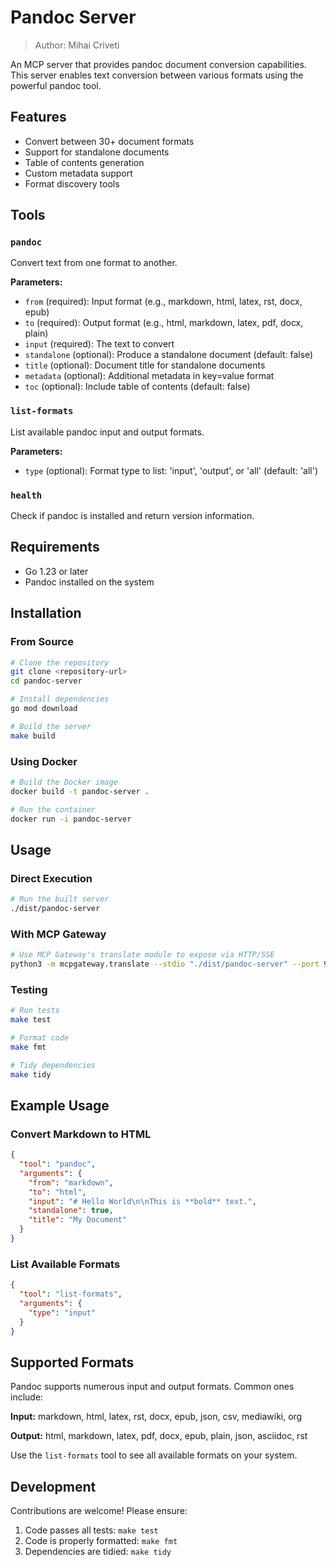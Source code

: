 # Pandoc Server

> Author: Mihai Criveti

An MCP server that provides pandoc document conversion capabilities. This server enables text conversion between various formats using the powerful pandoc tool.

## Features

- Convert between 30+ document formats
- Support for standalone documents
- Table of contents generation
- Custom metadata support
- Format discovery tools

## Tools

### `pandoc`
Convert text from one format to another.

**Parameters:**
- `from` (required): Input format (e.g., markdown, html, latex, rst, docx, epub)
- `to` (required): Output format (e.g., html, markdown, latex, pdf, docx, plain)
- `input` (required): The text to convert
- `standalone` (optional): Produce a standalone document (default: false)
- `title` (optional): Document title for standalone documents
- `metadata` (optional): Additional metadata in key=value format
- `toc` (optional): Include table of contents (default: false)

### `list-formats`
List available pandoc input and output formats.

**Parameters:**
- `type` (optional): Format type to list: 'input', 'output', or 'all' (default: 'all')

### `health`
Check if pandoc is installed and return version information.

## Requirements

- Go 1.23 or later
- Pandoc installed on the system

## Installation

### From Source

```bash
# Clone the repository
git clone <repository-url>
cd pandoc-server

# Install dependencies
go mod download

# Build the server
make build
```

### Using Docker

```bash
# Build the Docker image
docker build -t pandoc-server .

# Run the container
docker run -i pandoc-server
```

## Usage

### Direct Execution

```bash
# Run the built server
./dist/pandoc-server
```

### With MCP Gateway

```bash
# Use MCP Gateway's translate module to expose via HTTP/SSE
python3 -m mcpgateway.translate --stdio "./dist/pandoc-server" --port 9000
```

### Testing

```bash
# Run tests
make test

# Format code
make fmt

# Tidy dependencies
make tidy
```

## Example Usage

### Convert Markdown to HTML

```json
{
  "tool": "pandoc",
  "arguments": {
    "from": "markdown",
    "to": "html",
    "input": "# Hello World\n\nThis is **bold** text.",
    "standalone": true,
    "title": "My Document"
  }
}
```

### List Available Formats

```json
{
  "tool": "list-formats",
  "arguments": {
    "type": "input"
  }
}
```

## Supported Formats

Pandoc supports numerous input and output formats. Common ones include:

**Input:** markdown, html, latex, rst, docx, epub, json, csv, mediawiki, org

**Output:** html, markdown, latex, pdf, docx, epub, plain, json, asciidoc, rst

Use the `list-formats` tool to see all available formats on your system.

## Development

Contributions are welcome! Please ensure:

1. Code passes all tests: `make test`
2. Code is properly formatted: `make fmt`
3. Dependencies are tidied: `make tidy`
